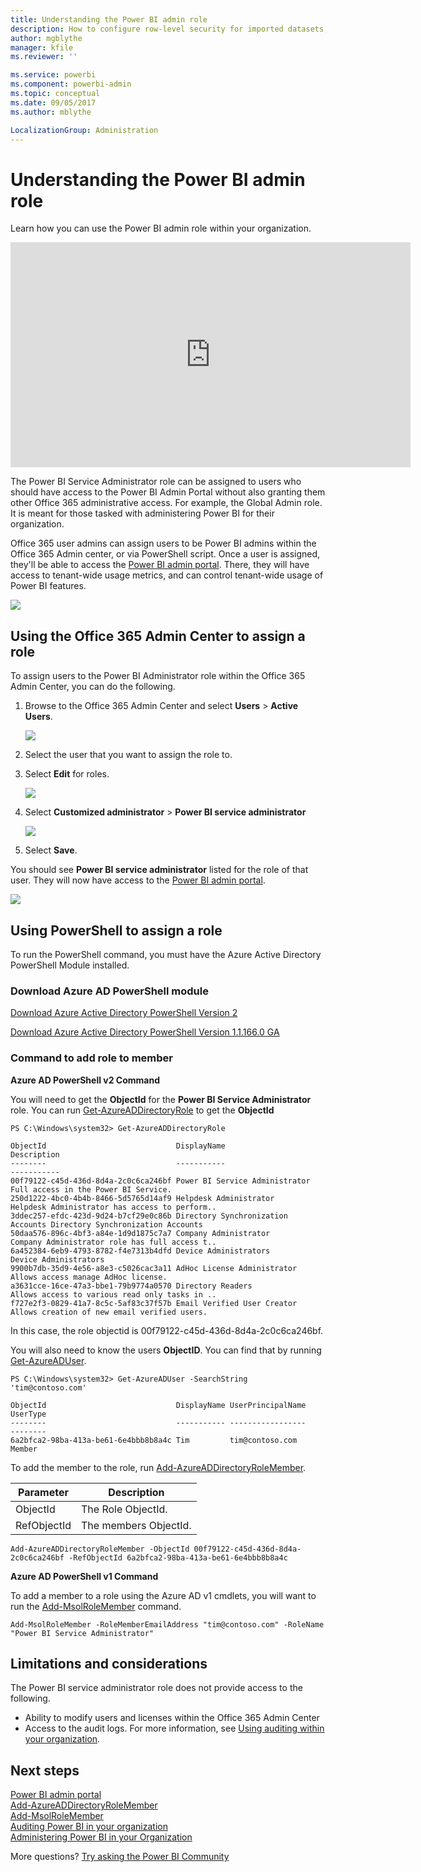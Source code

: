 ```yaml
---
title: Understanding the Power BI admin role
description: How to configure row-level security for imported datasets, and DirectQuery, within the Power BI service.
author: mgblythe
manager: kfile
ms.reviewer: ''

ms.service: powerbi
ms.component: powerbi-admin
ms.topic: conceptual
ms.date: 09/05/2017
ms.author: mblythe

LocalizationGroup: Administration
---
```

# Understanding the Power BI admin role
Learn how you can use the Power BI admin role within your organization.

<iframe width="640" height="360" src="https://www.youtube.com/embed/PQRbdJgEm3k?showinfo=0" frameborder="0" allowfullscreen></iframe>

The Power BI Service Administrator role can be assigned to users who should have access to the Power BI Admin Portal without also granting them other Office 365 administrative access. For example, the Global Admin role. It is meant for those tasked with administering Power BI for their organization.

Office 365 user admins can assign users to be Power BI admins within the Office 365 Admin center, or via PowerShell script. Once a user is assigned, they'll be able to access the [Power BI admin portal](service-admin-portal.md). There, they will have access to tenant-wide usage metrics, and can control tenant-wide usage of Power BI features.

![](media/service-admin-role/powerbi-admin-portal.png)

## Using the Office 365 Admin Center to assign a role
To assign users to the Power BI Administrator role within the Office 365 Admin Center, you can do the following.

1. Browse to the Office 365 Admin Center and select **Users** > **Active Users**.
   
    ![](media/service-admin-role/powerbi-admin-users.png)
2. Select the user that you want to assign the role to.
3. Select **Edit** for roles.
   
    ![](media/service-admin-role/powerbi-admin-edit-roles.png)
4. Select **Customized administrator** > **Power BI service administrator**
   
    ![](media/service-admin-role/powerbi-admin-role.png)
5. Select **Save**.

You should see **Power BI service administrator** listed for the role of that user. They will now have access to the [Power BI admin portal](service-admin-portal.md).

![](media/service-admin-role/powerbi-admin-role-set.png)

## Using PowerShell to assign a role
To run the PowerShell command, you must have the Azure Active Directory PowerShell Module installed.

### Download Azure AD PowerShell module
[Download Azure Active Directory PowerShell Version 2](https://github.com/Azure/azure-docs-powershell-azuread/blob/master/Azure%20AD%20Cmdlets/AzureAD/index.md)

[Download Azure Active Directory PowerShell Version 1.1.166.0 GA](http://connect.microsoft.com/site1164/Downloads/DownloadDetails.aspx?DownloadID=59185)

### Command to add role to member
**Azure AD PowerShell v2 Command**

You will need to get the **ObjectId** for the **Power BI Service Administrator** role. You can run [Get-AzureADDirectoryRole](https://docs.microsoft.com/powershell/azuread/v2/get-azureaddirectoryrole) to get the **ObjectId**

```
PS C:\Windows\system32> Get-AzureADDirectoryRole

ObjectId                             DisplayName                        Description
--------                             -----------                        -----------
00f79122-c45d-436d-8d4a-2c0c6ca246bf Power BI Service Administrator     Full access in the Power BI Service.
250d1222-4bc0-4b4b-8466-5d5765d14af9 Helpdesk Administrator             Helpdesk Administrator has access to perform..
3ddec257-efdc-423d-9d24-b7cf29e0c86b Directory Synchronization Accounts Directory Synchronization Accounts
50daa576-896c-4bf3-a84e-1d9d1875c7a7 Company Administrator              Company Administrator role has full access t..
6a452384-6eb9-4793-8782-f4e7313b4dfd Device Administrators              Device Administrators
9900b7db-35d9-4e56-a8e3-c5026cac3a11 AdHoc License Administrator        Allows access manage AdHoc license.
a3631cce-16ce-47a3-bbe1-79b9774a0570 Directory Readers                  Allows access to various read only tasks in ..
f727e2f3-0829-41a7-8c5c-5af83c37f57b Email Verified User Creator        Allows creation of new email verified users.
```

In this case, the role objectid is 00f79122-c45d-436d-8d4a-2c0c6ca246bf.

You will also need to know the users **ObjectID**. You can find that by running [Get-AzureADUser](https://docs.microsoft.com/powershell/azuread/v2/get-azureaduser).

```
PS C:\Windows\system32> Get-AzureADUser -SearchString 'tim@contoso.com'

ObjectId                             DisplayName UserPrincipalName      UserType
--------                             ----------- -----------------      --------
6a2bfca2-98ba-413a-be61-6e4bbb8b8a4c Tim         tim@contoso.com        Member
```

To add the member to the role, run [Add-AzureADDirectoryRoleMember](https://docs.microsoft.com/powershell/azuread/v2/add-azureaddirectoryrolemember).

| Parameter | Description |
| --- | --- |
| ObjectId |The Role ObjectId. |
| RefObjectId |The members ObjectId. |

```
Add-AzureADDirectoryRoleMember -ObjectId 00f79122-c45d-436d-8d4a-2c0c6ca246bf -RefObjectId 6a2bfca2-98ba-413a-be61-6e4bbb8b8a4c
```

**Azure AD PowerShell v1 Command**

To add a member to a role using the Azure AD v1 cmdlets, you will want to run the [Add-MsolRoleMember](https://docs.microsoft.com/powershell/msonline/v1/add-msolrolemember) command.

```
Add-MsolRoleMember -RoleMemberEmailAddress "tim@contoso.com" -RoleName "Power BI Service Administrator"
```

## Limitations and considerations
The Power BI service administrator role does not provide access to the following.

* Ability to modify users and licenses within the Office 365 Admin Center
* Access to the audit logs. For more information, see [Using auditing within your organization](service-admin-auditing.md).

## Next steps
[Power BI admin portal](service-admin-portal.md)  
[Add-AzureADDirectoryRoleMember](https://docs.microsoft.com/powershell/azuread/v2/add-azureaddirectoryrolemember)  
[Add-MsolRoleMember](https://docs.microsoft.com/powershell/msonline/v1/add-msolrolemember)  
[Auditing Power BI in your organization](service-admin-auditing.md)  
[Administering Power BI in your Organization](service-admin-administering-power-bi-in-your-organization.md)  

More questions? [Try asking the Power BI Community](http://community.powerbi.com/)

